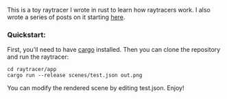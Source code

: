 This is a toy raytracer I wrote in rust to learn how raytracers work. I also
wrote a series of posts on it starting
[here](https://bheisler.github.io/post/writing-raytracer-in-rust/).

### Quickstart:

First, you'll need to have [cargo](https://rustup.rs/) installed. Then you can
clone the repository and run the raytracer:

    cd raytracer/app
    cargo run --release scenes/test.json out.png

You can modify the rendered scene by editing test.json. Enjoy!
